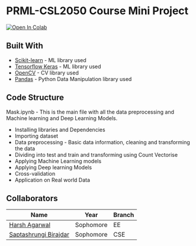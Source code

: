 # PRML-CSL2050 Course Mini Project
[![Open In Colab](https://colab.research.google.com/assets/colab-badge.svg)](https://colab.research.google.com/github/harsh-ux/PRML-Mini_Project/blob/main/mask.ipynb)

## Built With
* [Scikit-learn](https://scikit-learn.org/stable/) - ML library used
* [Tensorflow Keras](https://www.tensorflow.org/guide/keras/sequential_model) - ML library used
* [OpenCV](https://opencv.org/) - CV library used
* [Pandas](https://pandas.pydata.org/) - Python Data Manipulation library used

## Code Structure 
Mask.ipynb - This is the main file with all the data preprocessing and Machine learning and Deep Learning Models.
  - Installing libraries and Dependencies
  - Importing dataset
  - Data preprocessing - Basic data information, cleaning and transforming the data
  - Dividing into test and train and transforming using Count Vectorise
  - Applying Machine Learning models
  - Applying Deep learning Models
  - Cross-validation
  - Application on Real world Data

## Collaborators
|Name|Year|Branch|
|--|--|--|
|[Harsh Agarwal](https://github.com/harsh-ux)|Sophomore|EE|
|[Saptashrungi Birajdar](https://github.com/Saptashrungi)|Sophomore|CSE|

